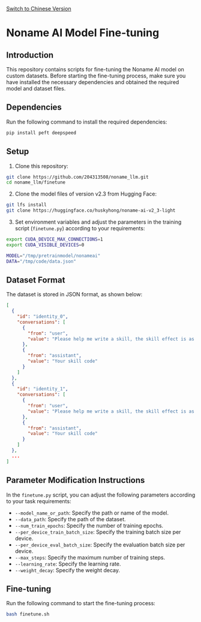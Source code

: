[Switch to Chinese Version](README_zh.md)

# Noname AI Model Fine-tuning

## Introduction

This repository contains scripts for fine-tuning the Noname AI model on custom datasets. Before starting the fine-tuning process, make sure you have installed the necessary dependencies and obtained the required model and dataset files.

## Dependencies

Run the following command to install the required dependencies:

```bash
pip install peft deepspeed
```

## Setup

1. Clone this repository:

```bash
git clone https://github.com/204313508/noname_llm.git
cd noname_llm/finetune
```

2. Clone the model files of version v2.3 from Hugging Face:

```bash
git lfs install
git clone https://huggingface.co/huskyhong/noname-ai-v2_3-light
```

3. Set environment variables and adjust the parameters in the training script (`finetune.py`) according to your requirements:

```bash
export CUDA_DEVICE_MAX_CONNECTIONS=1
export CUDA_VISIBLE_DEVICES=0

MODEL="/tmp/pretrainmodel/nonameai"
DATA="/tmp/code/data.json"
```

## Dataset Format

The dataset is stored in JSON format, as shown below:

```json
[
  {
    "id": "identity_0",
    "conversations": [
      {
        "from": "user",
        "value": "Please help me write a skill, the skill effect is as follows: your skill effect description"
      },
      {
        "from": "assistant",
        "value": "Your skill code"
      }
    ]
  },
  {
    "id": "identity_1",
    "conversations": [
      {
        "from": "user",
        "value": "Please help me write a skill, the skill effect is as follows: your skill effect description"
      },
      {
        "from": "assistant",
        "value": "Your skill code"
      }
    ]
  },
  ...
]
```

## Parameter Modification Instructions

In the `finetune.py` script, you can adjust the following parameters according to your task requirements:

- `--model_name_or_path`: Specify the path or name of the model.
- `--data_path`: Specify the path of the dataset.
- `--num_train_epochs`: Specify the number of training epochs.
- `--per_device_train_batch_size`: Specify the training batch size per device.
- `--per_device_eval_batch_size`: Specify the evaluation batch size per device.
- `--max_steps`: Specify the maximum number of training steps.
- `--learning_rate`: Specify the learning rate.
- `--weight_decay`: Specify the weight decay.

## Fine-tuning

Run the following command to start the fine-tuning process:

```bash
bash finetune.sh
```
